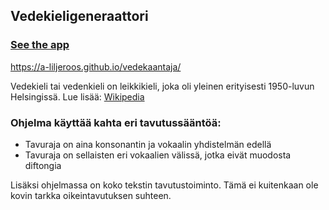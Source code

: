
<h2>Vedekieligeneraattori</h2>

<a target="_blank" rel="noreferrer" href="https://a-liljeroos.github.io/vedekaantaja/" ><h3>See the app</h3></a>
<a target="_blank" rel="noreferrer" href="https://a-liljeroos.github.io/vedekaantaja/" >https://a-liljeroos.github.io/vedekaantaja/</a>

<p>Vedekieli tai vedenkieli on leikkikieli, joka oli yleinen
erityisesti 1950-luvun Helsingissä. Lue lisää: <a target="_blank" href="https://fi.wikipedia.org/wiki/Vedekieli">Wikipedia</a></p>

<h3>Ohjelma käyttää kahta eri tavutussääntöä:</h3>
<ul>
    <li>Tavuraja on aina konsonantin ja vokaalin yhdistelmän edellä</li>
    <li>Tavuraja on sellaisten eri vokaalien välissä, jotka eivät muodosta diftongia</li>
</ul>

<p>Lisäksi ohjelmassa on koko tekstin tavutustoiminto. Tämä ei kuitenkaan ole kovin tarkka oikeintavutuksen suhteen.</p>
